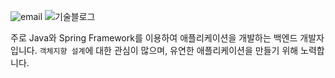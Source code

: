 ![email](https://img.shields.io/badge/Email-parkhuiwo0@gmail.com-red.svg)
![기술블로그](https://img.shields.io/badge/Blog-parkhuiwo0.github.io.svg)

주로 Java와 Spring Framework를 이용하여 애플리케이션을 개발하는 백엔드 개발자입니다. `객체지향 설계`에 대한 관심이 많으며, 유연한 애플리케이션을 만들기 위해 노력합니다.

